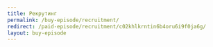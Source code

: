 ```yaml
---
title: Рекрутинг
permalink: /buy-episode/recruitment/
redirect: /paid-episode/recruitment/c02khlkrntin6b4oru6i9f0ja6g/
layout: buy-episode
---
```

